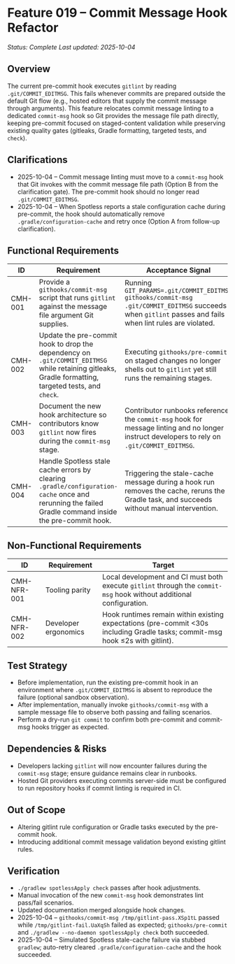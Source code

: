 # Feature 019 – Commit Message Hook Refactor

_Status: Complete_
_Last updated: 2025-10-04_

## Overview
The current pre-commit hook executes `gitlint` by reading `.git/COMMIT_EDITMSG`. This fails whenever commits are prepared outside the default Git flow (e.g., hosted editors that supply the commit message through arguments). This feature relocates commit message linting to a dedicated `commit-msg` hook so Git provides the message file path directly, keeping pre-commit focused on staged-content validation while preserving existing quality gates (gitleaks, Gradle formatting, targeted tests, and `check`).

## Clarifications
- 2025-10-04 – Commit message linting must move to a `commit-msg` hook that Git invokes with the commit message file path (Option B from the clarification gate). The pre-commit hook should no longer read `.git/COMMIT_EDITMSG`.
- 2025-10-04 – When Spotless reports a stale configuration cache during pre-commit, the hook should automatically remove `.gradle/configuration-cache` and retry once (Option A from follow-up clarification).

## Functional Requirements
| ID | Requirement | Acceptance Signal |
|----|-------------|-------------------|
| CMH-001 | Provide a `githooks/commit-msg` script that runs `gitlint` against the message file argument Git supplies. | Running `GIT_PARAMS=.git/COMMIT_EDITMSG githooks/commit-msg .git/COMMIT_EDITMSG` succeeds when `gitlint` passes and fails when lint rules are violated. |
| CMH-002 | Update the pre-commit hook to drop the dependency on `.git/COMMIT_EDITMSG` while retaining gitleaks, Gradle formatting, targeted tests, and `check`. | Executing `githooks/pre-commit` on staged changes no longer shells out to `gitlint` yet still runs the remaining stages. |
| CMH-003 | Document the new hook architecture so contributors know `gitlint` now fires during the `commit-msg` stage. | Contributor runbooks reference the `commit-msg` hook for message linting and no longer instruct developers to rely on `.git/COMMIT_EDITMSG`. |
| CMH-004 | Handle Spotless stale cache errors by clearing `.gradle/configuration-cache` once and rerunning the failed Gradle command inside the pre-commit hook. | Triggering the stale-cache message during a hook run removes the cache, reruns the Gradle task, and succeeds without manual intervention. |

## Non-Functional Requirements
| ID | Requirement | Target |
|----|-------------|--------|
| CMH-NFR-001 | Tooling parity | Local development and CI must both execute `gitlint` through the `commit-msg` hook without additional configuration. |
| CMH-NFR-002 | Developer ergonomics | Hook runtimes remain within existing expectations (pre-commit <30s including Gradle tasks; commit-msg hook ≤2s with gitlint). |

## Test Strategy
- Before implementation, run the existing pre-commit hook in an environment where `.git/COMMIT_EDITMSG` is absent to reproduce the failure (optional sandbox observation).
- After implementation, manually invoke `githooks/commit-msg` with a sample message file to observe both passing and failing scenarios.
- Perform a dry-run `git commit` to confirm both pre-commit and commit-msg hooks trigger as expected.

## Dependencies & Risks
- Developers lacking `gitlint` will now encounter failures during the `commit-msg` stage; ensure guidance remains clear in runbooks.
- Hosted Git providers executing commits server-side must be configured to run repository hooks if commit linting is required in CI.

## Out of Scope
- Altering gitlint rule configuration or Gradle tasks executed by the pre-commit hook.
- Introducing additional commit message validation beyond existing gitlint rules.

## Verification
- `./gradlew spotlessApply check` passes after hook adjustments.
- Manual invocation of the new `commit-msg` hook demonstrates lint pass/fail scenarios.
- Updated documentation merged alongside hook changes.
- 2025-10-04 – `githooks/commit-msg /tmp/gitlint-pass.XSp1tL` passed while `/tmp/gitlint-fail.UaXqSh` failed as expected; `githooks/pre-commit` and `./gradlew --no-daemon spotlessApply check` both succeeded.
- 2025-10-04 – Simulated Spotless stale-cache failure via stubbed `gradlew`; auto-retry cleared `.gradle/configuration-cache` and the hook succeeded.
